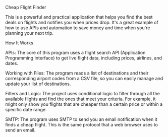 Cheap Flight Finder

This is a powerful and practical application that helps you find the best deals on flights and notifies you when prices drop. It's a great example of how to use APIs and automation to save money and time when you're planning your next trip.

How It Works 

APIs: The core of this program uses a flight search API (Application Programming Interface) to get live flight data, including prices, airlines, and dates.

Working with Files: The program reads a list of destinations and their corresponding airport codes from a CSV file, so you can easily manage and update your list of destinations.

Filters and Logic: The project uses conditional logic to filter through all the available flights and find the ones that meet your criteria. For example, it might only show you flights that are cheaper than a certain price or within a specific date range.

SMTP: The program uses SMTP to send you an email notification when it finds a cheap flight. This is the same protocol that a web browser uses to send an email.
